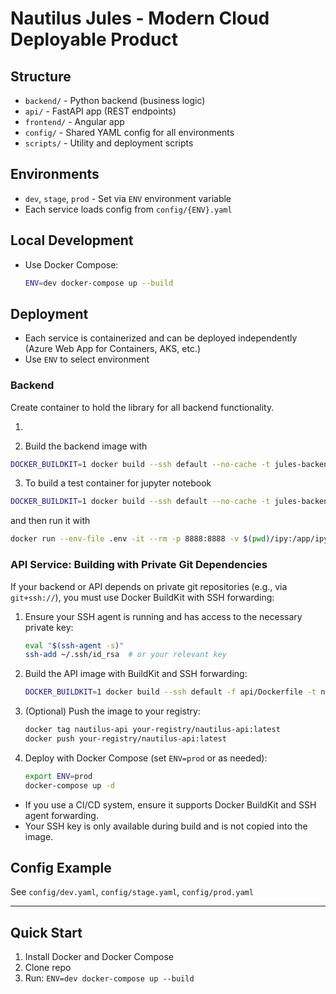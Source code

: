# Nautilus Jules - Modern Cloud Deployable Product

## Structure

- `backend/` - Python backend (business logic)
- `api/` - FastAPI app (REST endpoints)
- `frontend/` - Angular app
- `config/` - Shared YAML config for all environments
- `scripts/` - Utility and deployment scripts

## Environments

- `dev`, `stage`, `prod` - Set via `ENV` environment variable
- Each service loads config from `config/{ENV}.yaml`

## Local Development

- Use Docker Compose:
  ```sh
  ENV=dev docker-compose up --build
  ```

## Deployment

- Each service is containerized and can be deployed independently (Azure Web App for Containers, AKS, etc.)
- Use `ENV` to select environment

### Backend

Create container to hold the library for all backend functionality.

1.

2. Build the backend image with 
```sh
DOCKER_BUILDKIT=1 docker build --ssh default --no-cache -t jules-backend:latest -f backend/Dockerfile .
```

3. To build a test container for jupyter notebook
```sh
DOCKER_BUILDKIT=1 docker build --ssh default --no-cache -t jules-backend-dev:latest -f backend/dev/Dockerfile .
```
and then run it with 
```sh
docker run --env-file .env -it --rm -p 8888:8888 -v $(pwd)/ipy:/app/ipy jules-backend-dev:latest
```
### API Service: Building with Private Git Dependencies

If your backend or API depends on private git repositories (e.g., via `git+ssh://`), you must use Docker BuildKit with SSH forwarding:

1. Ensure your SSH agent is running and has access to the necessary private key:
   ```sh
   eval "$(ssh-agent -s)"
   ssh-add ~/.ssh/id_rsa  # or your relevant key
   ```
2. Build the API image with BuildKit and SSH forwarding:
   ```sh
   DOCKER_BUILDKIT=1 docker build --ssh default -f api/Dockerfile -t nautilus-api .
   ```
3. (Optional) Push the image to your registry:
   ```sh
   docker tag nautilus-api your-registry/nautilus-api:latest
   docker push your-registry/nautilus-api:latest
   ```
4. Deploy with Docker Compose (set `ENV=prod` or as needed):
   ```sh
   export ENV=prod
   docker-compose up -d
   ```

- If you use a CI/CD system, ensure it supports Docker BuildKit and SSH agent forwarding.
- Your SSH key is only available during build and is not copied into the image.

## Config Example

See `config/dev.yaml`, `config/stage.yaml`, `config/prod.yaml`

---

## Quick Start

1. Install Docker and Docker Compose
2. Clone repo
3. Run: `ENV=dev docker-compose up --build`
